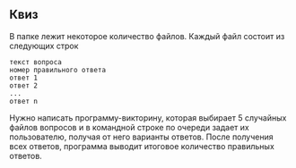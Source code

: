 ## Квиз

В папке лежит некоторое количество файлов. Каждый файл состоит из следующих строк

    текст вопроса
    номер правильного ответа
    ответ 1
    ответ 2
    ...
    ответ n 

Нужно написать программу-викторину, которая выбирает 5 случайных файлов вопросов и в командной строке по очереди задает их пользователю, получая от него варианты ответов. После получения всех ответов, программа выводит итоговое количество правильных ответов.